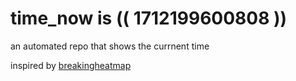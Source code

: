 # time_now is (( 1712199600808 ))

an automated repo that shows the currnent time

inspired by [breakingheatmap](https://github.com/breakingheatmap/breakingheatmap)